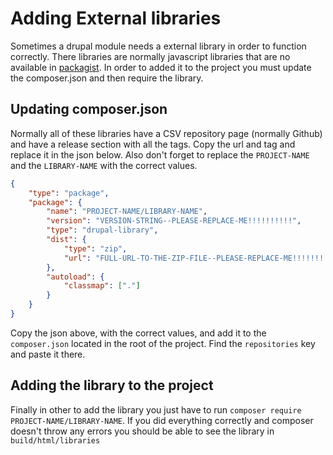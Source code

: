 # Adding External libraries

Sometimes a drupal module needs a external library in order to function correctly. There libraries are normally 
javascript libraries that are no available in [packagist](https://packagist.org/). In order to added it to the project 
you must update the composer.json and then require the library.

## Updating composer.json
Normally all of these libraries have a CSV repository page (normally Github) and have a release section with all the 
tags. Copy the url and tag and replace it in the json below. Also don't forget to replace the `PROJECT-NAME` and the 
`LIBRARY-NAME` with the correct values.

```json
{
    "type": "package",
    "package": {
        "name": "PROJECT-NAME/LIBRARY-NAME",
        "version": "VERSION-STRING--PLEASE-REPLACE-ME!!!!!!!!!!",
        "type": "drupal-library",
        "dist": {
            "type": "zip",
            "url": "FULL-URL-TO-THE-ZIP-FILE--PLEASE-REPLACE-ME!!!!!!!!!!"
        },
        "autoload": {
            "classmap": ["."]
        }
    }
}
```
Copy the json above, with the correct values, and add it to the `composer.json` located in the root of the project. Find
the `repositories` key and paste it there.

## Adding the library to the project
Finally in other to add the library you just have to run `composer require PROJECT-NAME/LIBRARY-NAME`. If you did 
everything correctly and composer doesn't throw any errors you should be able to see the library in `build/html/libraries`
